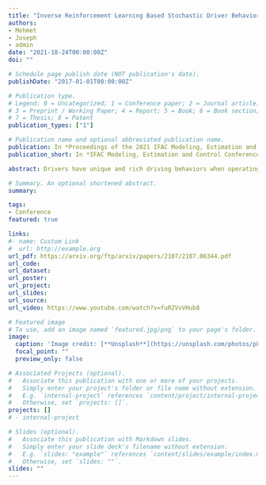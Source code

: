 ```yaml
---
title: "Inverse Reinforcement Learning Based Stochastic Driver Behavior Learning"
authors:
- Mehmet
- Joseph
- admin
date: "2021-10-24T00:00:00Z"
doi: ""

# Schedule page publish date (NOT publication's date).
publishDate: "2017-01-01T00:00:00Z"

# Publication type.
# Legend: 0 = Uncategorized; 1 = Conference paper; 2 = Journal article;
# 3 = Preprint / Working Paper; 4 = Report; 5 = Book; 6 = Book section;
# 7 = Thesis; 8 = Patent
publication_types: ["1"]

# Publication name and optional abbreviated publication name.
publication: In *Proceedings of the 2021 IFAC Modeling, Estimation and Control Conference*
publication_short: In *IFAC Modeling, Estimation and Control Conference*

abstract: Drivers have unique and rich driving behaviors when operating vehicles in traffic. This paper presents a novel driver behavior learning approach that captures the uniqueness and richness of human driver behavior in realistic driving scenarios. A stochastic inverse reinforcement learning (SIRL) approach is proposed to learn a distribution of cost function, which represents the richness of the human driver behavior with a given set of driver-specific demonstrations. Evaluations are conducted on the realistic driving data collected from the 3D driver-in-the-loop driving simulation. The results show that the learned stochastic driver model is capable of expressing the richness of the human driving strategies under different realistic driving scenarios. Compared to the deterministic baseline driver model, the results reveal that the proposed stochastic driver behavior model can better replicate the driver's unique and rich driving strategies in a variety of traffic conditions.

# Summary. An optional shortened abstract.
summary:

tags:
- Conference
featured: true

links:
#- name: Custom Link
#  url: http://example.org
url_pdf: https://arxiv.org/ftp/arxiv/papers/2107/2107.06344.pdf
url_code:
url_dataset:
url_poster:
url_project:
url_slides:
url_source:
url_video: https://www.youtube.com/watch?v=fuRZVvVHub8

# Featured image
# To use, add an image named `featured.jpg/png` to your page's folder.
image:
  caption: 'Image credit: [**Unsplash**](https://unsplash.com/photos/pLCdAaMFLTE)'
  focal_point: ""
  preview_only: false

# Associated Projects (optional).
#   Associate this publication with one or more of your projects.
#   Simply enter your project's folder or file name without extension.
#   E.g. `internal-project` references `content/project/internal-project/index.md`.
#   Otherwise, set `projects: []`.
projects: []
# - internal-project

# Slides (optional).
#   Associate this publication with Markdown slides.
#   Simply enter your slide deck's filename without extension.
#   E.g. `slides: "example"` references `content/slides/example/index.md`.
#   Otherwise, set `slides: ""`.
slides: ""
---
```

